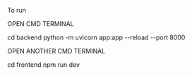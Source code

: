 To run

OPEN CMD TERMINAL

cd backend
python -m uvicorn app:app --reload --port 8000

OPEN ANOTHER CMD TERMINAL

cd frontend
npm run dev



